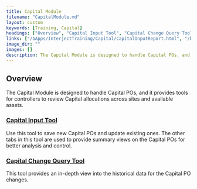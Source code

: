 ```yaml
---
title: Capital Module
filename: "CapitalModule.md"
layout: custom
keywords: [Training, Capital]
headings: ["Overview", "Capital Input Tool", "Capital Change Query Tool", "Capital Export Tool"]
links: ["/bApps/InterjectTraining/Capital/CapitalInputReport.html", "/bApps/InterjectTraining/Capital/CapitalChangeQueryTool.html", "/bApps/InterjectTraining/Capital/CapitalExport.html"]
image_dir: ""
images: []
description: The Capital Module is designed to handle Capital POs, and it provides tools for controllers to review Capital allocations across sites and available assets.
---
```


## Overview

The Capital Module is designed to handle Capital POs, and it provides tools for controllers to review Capital allocations across sites and available assets.

### [Capital Input Tool](/bApps/InterjectTraining/Capital/CapitalInputReport.html)

Use this tool to save new Capital POs and update existing ones. The other tabs in this tool are used to provide summary views on the Capital POs for better analysis and control.

### [Capital Change Query Tool](/bApps/InterjectTraining/Capital/CapitalChangeQueryTool.html)

This tool provides an in-depth view into the historical data for the Capital PO changes.

<!--
### [Capital Export Tool](/bApps/InterjectTraining/Capital/CapitalExport.html)

The Capital Export Tool exports the Capital POs from the Capital module into the DMS module. Once in DMS, you can edit the Capital POs with Toolbox.
-->

